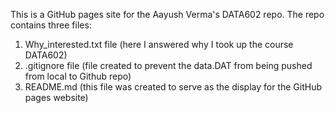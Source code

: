 This is a GitHub pages site for the Aayush Verma's DATA602 repo.
The repo contains three files:
  1. Why_interested.txt file    (here I answered why I took up the course DATA602)
  2. .gitignore file            (file created to prevent the data.DAT from being pushed from                                       local to Github repo)
  3. README.md                (this file was created to serve as the display for the GitHub pages                                 website)
